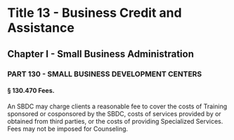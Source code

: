 
# Title 13 - Business Credit and Assistance
## Chapter I - Small Business Administration
### PART 130 - SMALL BUSINESS DEVELOPMENT CENTERS
#### § 130.470 Fees.

An SBDC may charge clients a reasonable fee to cover the costs of Training sponsored or cosponsored by the SBDC, costs of services provided by or obtained from third parties, or the costs of providing Specialized Services. Fees may not be imposed for Counseling.
